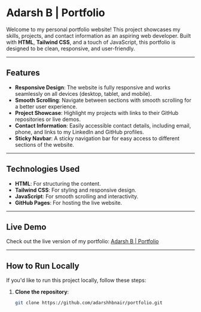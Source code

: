# Adarsh B | Portfolio

Welcome to my personal portfolio website! This project showcases my skills, projects, and contact information as an aspiring web developer. Built with **HTML**, **Tailwind CSS**, and a touch of JavaScript, this portfolio is designed to be clean, responsive, and user-friendly.

---

## Features

- **Responsive Design**: The website is fully responsive and works seamlessly on all devices (desktop, tablet, and mobile).
- **Smooth Scrolling**: Navigate between sections with smooth scrolling for a better user experience.
- **Project Showcase**: Highlight my projects with links to their GitHub repositories or live demos.
- **Contact Information**: Easily accessible contact details, including email, phone, and links to my LinkedIn and GitHub profiles.
- **Sticky Navbar**: A sticky navigation bar for easy access to different sections of the website.

---

## Technologies Used

- **HTML**: For structuring the content.
- **Tailwind CSS**: For styling and responsive design.
- **JavaScript**: For smooth scrolling and interactivity.
- **GitHub Pages**: For hosting the live website.

---

## Live Demo

Check out the live version of my portfolio: [Adarsh B | Portfolio](https://adarshhbnair.github.io/portfolio)

---

## How to Run Locally

If you'd like to run this project locally, follow these steps:

1. **Clone the repository**:
   ```bash
   git clone https://github.com/adarshhbnair/portfolio.git